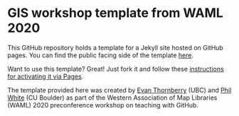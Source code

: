 # GIS workshop template from WAML 2020

This GitHub repository holds a template for a Jekyll site hosted on GitHub pages. You can find the public facing side of the template [here](https://rmseifried.github.io/gis-workshop-waml-template/).

Want to use this template? Great! Just fork it and follow these [instructions for activating it via Pages](https://rmseifried.github.io/gis-workshop-waml-template/content/handson/fork-repo.html).

The template provided here was created by [Evan Thornberry](https://github.com/ect123) (UBC) and [Phil White](https://github.com/outpw) (CU Boulder) as part of the Western Association of Map Libraries (WAML) 2020 preconference workshop on teaching with GitHub.

